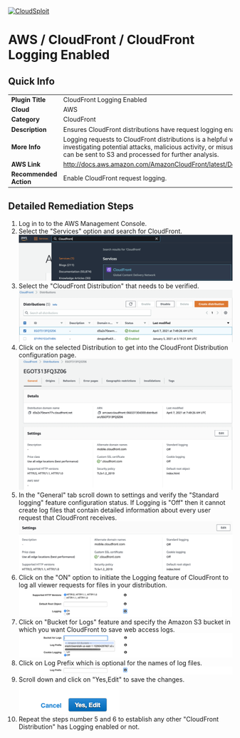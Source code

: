 [![CloudSploit](https://cloudsploit.com/img/logo-new-big-text-100.png "CloudSploit")](https://cloudsploit.com)

# AWS / CloudFront / CloudFront Logging Enabled

## Quick Info

| | |
|-|-|
| **Plugin Title** | CloudFront Logging Enabled |
| **Cloud** | AWS |
| **Category** | CloudFront |
| **Description** | Ensures CloudFront distributions have request logging enabled. |
| **More Info** | Logging requests to CloudFront distributions is a helpful way of detecting and investigating potential attacks, malicious activity, or misuse of backend resources. Logs can be sent to S3 and processed for further analysis. |
| **AWS Link** | http://docs.aws.amazon.com/AmazonCloudFront/latest/DeveloperGuide/AccessLogs.html |
| **Recommended Action** | Enable CloudFront request logging. |

## Detailed Remediation Steps
1. Log in to to the AWS Management Console.
2. Select the "Services" option and search for CloudFront. </br> <img src="/resources/aws/cloudfront/cloudfront-logging-enabled/step2.png"/>
3. Select the "CloudFront Distribution" that needs to be verified.</br> <img src="/resources/aws/cloudfront/cloudfront-logging-enabled/step3.png"/>
4. Click on the selected Distribution to get into the CloudFront Distribution configuration page. </br><img src="/resources/aws/cloudfront/cloudfront-logging-enabled/step4.png"/>
5. In the "General" tab scroll down to settings and verify the "Standard logging" feature configuration status. If Logging is "Off" then it cannot create log files that contain detailed information about every user request that CloudFront receives.</br> <img src="/resources/aws/cloudfront/cloudfront-logging-enabled/step5.png"/>
7. Click on the "ON" option to initiate the Logging feature of CloudFront to log all viewer requests for files in your distribution.</br> <img src="/resources/aws/cloudfront/cloudfront-logging-enabled/step7.png"/>
8. Click on "Bucket for Logs" feature and specify the Amazon S3 bucket in which you want CloudFront to save web access logs.</br> <img src="/resources/aws/cloudfront/cloudfront-logging-enabled/step8.png"/>
9. Click on Log Prefix which is optional for the names of log files.</br> <img src="/resources/aws/cloudfront/cloudfront-logging-enabled/step9.png"/>
10. Scroll down and click on "Yes,Edit" to save the changes.</br><img src="/resources/aws/cloudfront/cloudfront-logging-enabled/step10.png"/>
11. Repeat the steps number 5 and 6 to establish any other "CloudFront Distribution" has Logging enabled or not.

